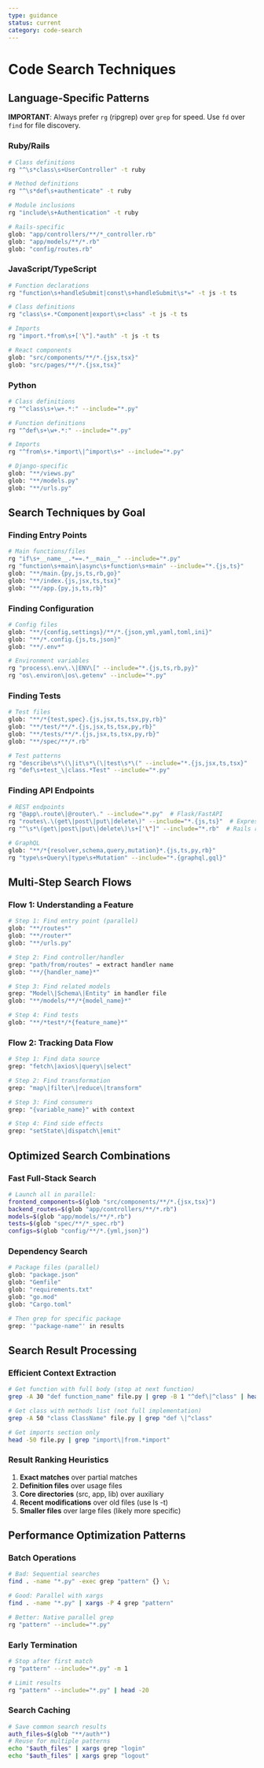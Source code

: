 ```yaml
---
type: guidance
status: current
category: code-search
---
```


# Code Search Techniques

## Language-Specific Patterns

**IMPORTANT**: Always prefer `rg` (ripgrep) over `grep` for speed. Use `fd` over `find` for file discovery.

### Ruby/Rails
```bash
# Class definitions
rg "^\s*class\s+UserController" -t ruby

# Method definitions
rg "^\s*def\s+authenticate" -t ruby

# Module inclusions
rg "include\s+Authentication" -t ruby

# Rails-specific
glob: "app/controllers/**/*_controller.rb"
glob: "app/models/**/*.rb"
glob: "config/routes.rb"
```

### JavaScript/TypeScript
```bash
# Function declarations
rg "function\s+handleSubmit|const\s+handleSubmit\s*=" -t js -t ts

# Class definitions
rg "class\s+.*Component|export\s+class" -t js -t ts

# Imports
rg "import.*from\s+['\"].*auth" -t js -t ts

# React components
glob: "src/components/**/*.{jsx,tsx}"
glob: "src/pages/**/*.{jsx,tsx}"
```

### Python
```bash
# Class definitions
rg "^class\s+\w+.*:" --include="*.py"

# Function definitions
rg "^def\s+\w+.*:" --include="*.py"

# Imports
rg "^from\s+.*import\|^import\s+" --include="*.py"

# Django-specific
glob: "**/views.py"
glob: "**/models.py"
glob: "**/urls.py"
```

## Search Techniques by Goal

### Finding Entry Points
```bash
# Main functions/files
rg "if\s+__name__.*==.*__main__" --include="*.py"
rg "function\s+main\|async\s+function\s+main" --include="*.{js,ts}"
glob: "**/main.{py,js,ts,rb,go}"
glob: "**/index.{js,jsx,ts,tsx}"
glob: "**/app.{py,js,ts,rb}"
```

### Finding Configuration
```bash
# Config files
glob: "**/{config,settings}/**/*.{json,yml,yaml,toml,ini}"
glob: "**/*.config.{js,ts,json}"
glob: "**/.env*"

# Environment variables
rg "process\.env\.\|ENV\[" --include="*.{js,ts,rb,py}"
rg "os\.environ\|os\.getenv" --include="*.py"
```

### Finding Tests
```bash
# Test files
glob: "**/*{test,spec}.{js,jsx,ts,tsx,py,rb}"
glob: "**/test/**/*.{js,jsx,ts,tsx,py,rb}"
glob: "**/tests/**/*.{js,jsx,ts,tsx,py,rb}"
glob: "**/spec/**/*.rb"

# Test patterns
rg "describe\s*\(\|it\s*\(\|test\s*\(" --include="*.{js,jsx,ts,tsx}"
rg "def\s+test_\|class.*Test" --include="*.py"
```

### Finding API Endpoints
```bash
# REST endpoints
rg "@app\.route\|@router\." --include="*.py"  # Flask/FastAPI
rg "routes\.\(get\|post\|put\|delete\)" --include="*.{js,ts}"  # Express
rg "^\s*\(get\|post\|put\|delete\)\s+['\"]" --include="*.rb"  # Rails routes

# GraphQL
glob: "**/*{resolver,schema,query,mutation}*.{js,ts,py,rb}"
rg "type\s+Query\|type\s+Mutation" --include="*.{graphql,gql}"
```

## Multi-Step Search Flows

### Flow 1: Understanding a Feature
```bash
# Step 1: Find entry point (parallel)
glob: "**/routes*"
glob: "**/router*"
glob: "**/urls.py"

# Step 2: Find controller/handler
grep: "path/from/routes" → extract handler name
glob: "**/{handler_name}*"

# Step 3: Find related models
grep: "Model\|Schema\|Entity" in handler file
glob: "**/models/**/*{model_name}*"

# Step 4: Find tests
glob: "**/*test*/*{feature_name}*"
```

### Flow 2: Tracking Data Flow
```bash
# Step 1: Find data source
grep: "fetch\|axios\|query\|select"

# Step 2: Find transformation
grep: "map\|filter\|reduce\|transform"

# Step 3: Find consumers
grep: "{variable_name}" with context

# Step 4: Find side effects
grep: "setState\|dispatch\|emit"
```

## Optimized Search Combinations

### Fast Full-Stack Search
```bash
# Launch all in parallel:
frontend_components=$(glob "src/components/**/*.{jsx,tsx}")
backend_routes=$(glob "app/controllers/**/*.rb")
models=$(glob "app/models/**/*.rb")
tests=$(glob "spec/**/*_spec.rb")
configs=$(glob "config/**/*.{yml,json}")
```

### Dependency Search
```bash
# Package files (parallel)
glob: "package.json"
glob: "Gemfile"
glob: "requirements.txt"
glob: "go.mod"
glob: "Cargo.toml"

# Then grep for specific package
grep: '"package-name"' in results
```

## Search Result Processing

### Efficient Context Extraction
```bash
# Get function with full body (stop at next function)
grep -A 30 "def function_name" file.py | grep -B 1 "^def\|^class" | head -n -1

# Get class with methods list (not full implementation)
grep -A 50 "class ClassName" file.py | grep "def \|^class"

# Get imports section only
head -50 file.py | grep "import\|from.*import"
```

### Result Ranking Heuristics
1. **Exact matches** over partial matches
2. **Definition files** over usage files
3. **Core directories** (src, app, lib) over auxiliary
4. **Recent modifications** over old files (use ls -t)
5. **Smaller files** over large files (likely more specific)

## Performance Optimization Patterns

### Batch Operations
```bash
# Bad: Sequential searches
find . -name "*.py" -exec grep "pattern" {} \;

# Good: Parallel with xargs
find . -name "*.py" | xargs -P 4 grep "pattern"

# Better: Native parallel grep
rg "pattern" --include="*.py"
```

### Early Termination
```bash
# Stop after first match
rg "pattern" --include="*.py" -m 1

# Limit results
rg "pattern" --include="*.py" | head -20
```

### Search Caching
```bash
# Save common search results
auth_files=$(glob "**/auth*")
# Reuse for multiple patterns
echo "$auth_files" | xargs grep "login"
echo "$auth_files" | xargs grep "logout"
```